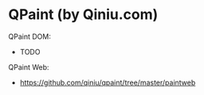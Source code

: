 # QPaint (by Qiniu.com)

QPaint DOM:

* TODO

QPaint Web:

* https://github.com/qiniu/qpaint/tree/master/paintweb
